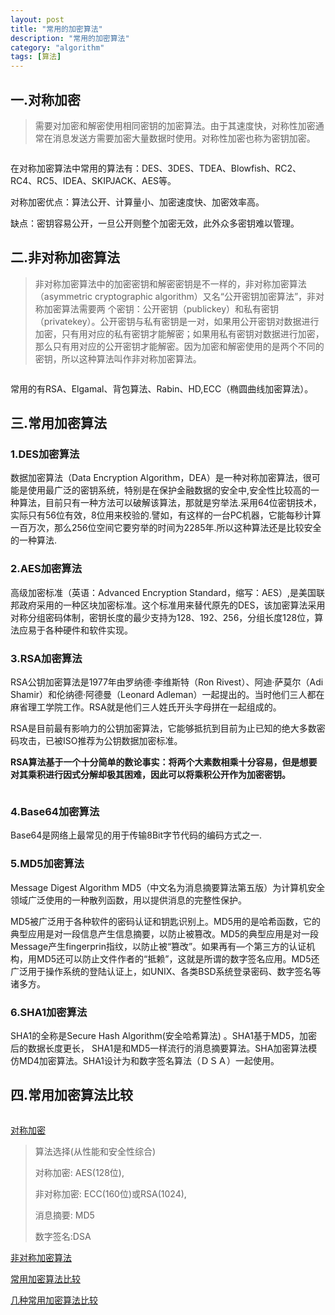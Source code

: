 ```yaml
---
layout: post
title: "常用的加密算法"
description: "常用的加密算法"
category: "algorithm"
tags: [算法]
---
```


<h2>一.对称加密</h2>

<blockquote>
  <p>需要对加密和解密使用相同密钥的加密算法。由于其速度快，对称性加密通常在消息发送方需要加密大量数据时使用。对称性加密也称为密钥加密。</p>
</blockquote>

<p><img src="http://beginman.qiniudn.com/duichenjiami.jpg" alt="" /></p>

<p>在对称加密算法中常用的算法有：DES、3DES、TDEA、Blowfish、RC2、RC4、RC5、IDEA、SKIPJACK、AES等。</p>

<p>对称加密优点：算法公开、计算量小、加密速度快、加密效率高。</p>

<p>缺点：密钥容易公开，一旦公开则整个加密无效，此外众多密钥难以管理。</p>

<!--more-->

<h2>二.非对称加密算法</h2>

<blockquote>
  <p>非对称加密算法中的加密密钥和解密密钥是不一样的，非对称加密算法（asymmetric cryptographic algorithm）又名“公开密钥加密算法”，非对称加密算法需要两
  个密钥：公开密钥（publickey）和私有密钥（privatekey）。公开密钥与私有密钥是一对，如果用公开密钥对数据进行加密，只有用对应的私有密钥才能解密；如果用私有密钥对数据进行加密，那么只有用对应的公开密钥才能解密。因为加密和解密使用的是两个不同的密钥，所以这种算法叫作非对称加密算法。</p>
</blockquote>

<p><img src="http://beginman.qiniudn.com/rsa.png" alt="" /></p>

<p>常用的有RSA、Elgamal、背包算法、Rabin、HD,ECC（椭圆曲线加密算法）。</p>

<h2>三.常用加密算法</h2>

<h3>1.DES加密算法</h3>

<p>数据加密算法（Data Encryption Algorithm，DEA）是一种对称加密算法，很可能是使用最广泛的密钥系统，特别是在保护金融数据的安全中,安全性比较高的一种算法，目前只有一种方法可以破解该算法，那就是穷举法.采用64位密钥技术，实际只有56位有效，8位用来校验的.譬如，有这样的一台PC机器，它能每秒计算一百万次，那么256位空间它要穷举的时间为2285年.所以这种算法还是比较安全的一种算法.</p>

<h3>2.AES加密算法</h3>

<p>高级加密标准（英语：Advanced Encryption Standard，缩写：AES）,是美国联邦政府采用的一种区块加密标准。这个标准用来替代原先的DES，该加密算法采用对称分组密码体制，密钥长度的最少支持为128、192、256，分组长度128位，算法应易于各种硬件和软件实现。</p>

<h3>3.RSA加密算法</h3>

<p>RSA公钥加密算法是1977年由罗纳德·李维斯特（Ron Rivest）、阿迪·萨莫尔（Adi Shamir）和伦纳德·阿德曼（Leonard Adleman）一起提出的。当时他们三人都在麻省理工学院工作。RSA就是他们三人姓氏开头字母拼在一起组成的。</p>

<p>RSA是目前最有影响力的公钥加密算法，它能够抵抗到目前为止已知的绝大多数密码攻击，已被ISO推荐为公钥数据加密标准。</p>

<p><strong>RSA算法基于一个十分简单的数论事实：将两个大素数相乘十分容易，但是想要对其乘积进行因式分解却极其困难，因此可以将乘积公开作为加密密钥。</strong></p>

<p><img src="http://beginman.qiniudn.com/rsa.jpg" alt="" /></p>

<h3>4.Base64加密算法</h3>

<p>Base64是网络上最常见的用于传输8Bit字节代码的编码方式之一.</p>

<h3>5.MD5加密算法</h3>

<p>Message Digest Algorithm MD5（中文名为消息摘要算法第五版）为计算机安全领域广泛使用的一种散列函数，用以提供消息的完整性保护。</p>

<p>MD5被广泛用于各种软件的密码认证和钥匙识别上。MD5用的是哈希函数，它的典型应用是对一段信息产生信息摘要，以防止被篡改。MD5的典型应用是对一段Message产生fingerprin指纹，以防止被“篡改”。如果再有—个第三方的认证机构，用MD5还可以防止文件作者的“抵赖”，这就是所谓的数字签名应用。MD5还广泛用于操作系统的登陆认证上，如UNIX、各类BSD系统登录密码、数字签名等诸多方。</p>

<h3>6.SHA1加密算法</h3>

<p>SHA1的全称是Secure Hash Algorithm(安全哈希算法) 。SHA1基于MD5，加密后的数据长度更长，
SHA1是和MD5一样流行的消息摘要算法。SHA加密算法模仿MD4加密算法。SHA1设计为和数字签名算法（ＤＳＡ）一起使用。</p>

<h2>四.常用加密算法比较</h2>

<p><img src="http://beginman.qiniudn.com/Comparison_of_encryption_algorithm.jpg" alt="" /></p>

<p><a href="http://baike.baidu.com/view/119320.htm">对称加密</a></p>

<blockquote>
  <p>算法选择(从性能和安全性综合)</p>
  
  <p>对称加密: AES(128位),</p>
  
  <p>非对称加密: ECC(160位)或RSA(1024),</p>
  
  <p>消息摘要: MD5</p>
  
  <p>数字签名:DSA</p>
</blockquote>

<p><a href="http://www.baike.com/wiki/%E9%9D%9E%E5%AF%B9%E7%A7%B0%E5%8A%A0%E5%AF%86%E7%AE%97%E6%B3%95">非对称加密算法</a></p>

<p><a href="http://www.cnblogs.com/masonjiang/p/3335694.html">常用加密算法比较</a></p>

<p><a href="http://www.jiamisoft.com/blog/2685-changyongjiamisuanfa.html">几种常用加密算法比较</a></p>
